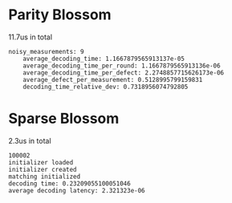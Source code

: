 
# Parity Blossom

11.7us in total

```
noisy_measurements: 9
    average_decoding_time: 1.1667879565913137e-05
    average_decoding_time_per_round: 1.1667879565913136e-06
    average_decoding_time_per_defect: 2.2748857715626173e-06
    average_defect_per_measurement: 0.5128995799159831
    decoding_time_relative_dev: 0.7318956074792805
```

# Sparse Blossom

2.3us in total

```
100002
initializer loaded
initializer created
matching initialized
decoding time: 0.23209055100051046
average decoding latency: 2.321323e-06
```
